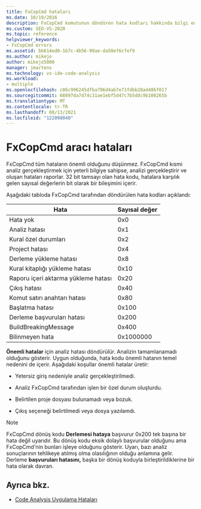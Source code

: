 ```yaml
---
title: FxCopCmd hataları
ms.date: 10/19/2016
description: FxCopCmd komutunun döndüren hata kodları hakkında bilgi edinebilirsiniz. Her kodun hangi hata türünü temsil ettiğine bakın ve önemli hataların nasıl tanındığını bulun.
ms.custom: SEO-VS-2020
ms.topic: reference
helpviewer_keywords:
- FxCopCmd errors
ms.assetid: bb614ed0-1b7c-4b56-99ae-da50ef6cfef9
ms.author: mikejo
author: mikejo5000
manager: jmartens
ms.technology: vs-ide-code-analysis
ms.workload:
- multiple
ms.openlocfilehash: c06c996245dfba796d4ab7e71fdbb28ad486f017
ms.sourcegitcommit: 68897da7d74c31ae1ebf5d47c7b5ddc9b108265b
ms.translationtype: MT
ms.contentlocale: tr-TR
ms.lasthandoff: 08/13/2021
ms.locfileid: "122098040"
---
```

# <a name="fxcopcmd-tool-errors"></a>FxCopCmd aracı hataları

FxCopCmd tüm hataların önemli olduğunu düşünmez. FxCopCmd kısmi analiz gerçekleştirmek için yeterli bilgiye sahipse, analizi gerçekleştirir ve oluşan hataları raporlar. 32 bit tamsayı olan hata kodu, hatalara karşılık gelen sayısal değerlerin bit olarak bir bileşimini içerir.

Aşağıdaki tabloda FxCopCmd tarafından döndürülen hata kodları açıklandı:

|Hata|Sayısal değer|
|-----------|-------------------|
|Hata yok|0x0|
|Analiz hatası|0x1|
|Kural özel durumları|0x2|
|Project hatası|0x4|
|Derleme yükleme hatası|0x8|
|Kural kitaplığı yükleme hatası|0x10|
|Raporu içeri aktarma yükleme hatası|0x20|
|Çıkış hatası|0x40|
|Komut satırı anahtarı hatası|0x80|
|Başlatma hatası|0x100|
|Derleme başvuruları hatası|0x200|
|BuildBreakingMessage|0x400|
|Bilinmeyen hata|0x1000000|

**Önemli hatalar** için analiz hatası döndürülür. Analizin tamamlanamadı olduğunu gösterir. Uygun olduğunda, hata kodu önemli hatanın temel nedenini de içerir. Aşağıdaki koşullar önemli hatalar üretir:

- Yetersiz giriş nedeniyle analiz gerçekleştirilmedi.

- Analiz FxCopCmd tarafından işlen bir özel durum oluşturdu.

- Belirtilen proje dosyası bulunamadı veya bozuk.

- Çıkış seçeneği belirtilmedi veya dosya yazılamdı.

> [!NOTE]
> FxCopCmd dönüş kodu **Derlemesi hataya** başvurur 0x200 tek başına bir hata değil uyarıdır. Bu dönüş kodu eksik dolaylı başvurular olduğunu ama FxCopCmd'nin bunları işleye olduğunu gösterir. Uyarı, bazı analiz sonuçlarının tehlikeye atılmış olma olasılığının olduğu anlamına gelir. Derleme **başvuruları hatasını,** başka bir dönüş koduyla birleştirildiklerine bir hata olarak davran.

## <a name="see-also"></a>Ayrıca bkz.

- [Code Analysis Uygulama Hataları](../code-quality/code-analysis-application-errors.md)
